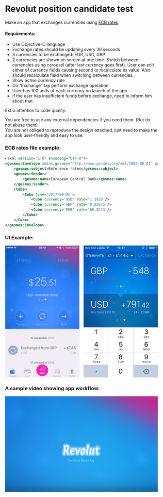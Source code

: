 # Revolut position candidate test  

Make an app that exchanges currencies using [ECB rates](http://www.ecb.europa.eu/stats/eurofxref/eurofxref-daily.xml)  

#### Requirements:  
* Use Objective-C language  
* Exchange rates should be updating every 30 seconds  
* 3 currencies to be exchanged: EUR, USD, GBP  
* 2 currencies are shown on screen at one time. Switch between currencies using carousel (after last currency goes first). User can edit either of currency fields causing second to recalculate its value. Also should recalculate field when switching between currencies.
* Show active currency rate  
* On “Exchange” tap perform exchange operation  
* User has 100 units of each currency on launch of the app  
* If the user has insufficient funds before exchange, need to inform him about that  

Extra attention to code quality.  

You are free to use any external dependencies if you need them. (But do not abuse them)  
You are not obliged to reproduce the design attached, just need to make the app look user-friendly and easy to use.  


### ECB rates file example:
```xml
<?xml version="1.0" encoding="UTF-8"?>
<gesmes:Envelope xmlns:gesmes="http://www.gesmes.org/xml/2002-08-01" xmlns="http://www.ecb.int/vocabulary/2002-08-01/eurofxref">
	<gesmes:subject>Reference rates</gesmes:subject>
	<gesmes:Sender>
		<gesmes:name>European Central Bank</gesmes:name>
	</gesmes:Sender>
	<Cube>
		<Cube time='2017-09-01'>
			<Cube currency='USD' rate='1.1920'/>
			<Cube currency='GBP' rate='0.92075'/>
			<Cube currency='RUB' rate='68.8223'/>
		</Cube>
	</Cube>
</gesmes:Envelope>
```


### UI Example:

![](https://github.com/podaenur/Revolut/blob/master/UI_example.png)


### A sample video showing app workflow:  

<a href="https://www.youtube.com/watch?v=c0zPSiKYipc
" target="_blank"><img src="https://github.com/podaenur/Revolut/blob/master/example_video_thumb.png" 
width="560" height="315" border="0" /></a>
